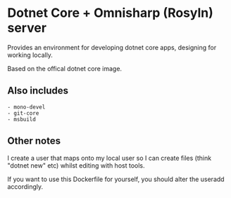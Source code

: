 # Dotnet Core + Omnisharp (Rosyln) server

Provides an environment for developing dotnet core apps, designing for working locally.

Based on the offical dotnet core image.

## Also includes

    - mono-devel
    - git-core
    - msbuild

## Other notes

I create a user that maps onto my local user so I can create files (think "dotnet new" etc) whilst editing with host tools.

If you want to use this Dockerfile for yourself, you should alter the useradd accordingly.
